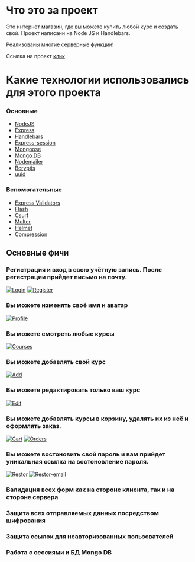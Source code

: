 # Что это за проект

Это интернет магазин, где вы можете купить любой курс и создать свой.
Проект написанн на Node JS и Handlebars.

Реализованы многие серверные функции!

Ссылка на проект [клик](https://powerful-stream-10102.herokuapp.com/)

# Какие технологии использовались для этого проекта
### Основные 
 * [NodeJS](https://nodejs.org/en//)
 * [Express](https://expressjs.com/ru/)
 * [Handlebars](https://handlebarsjs.com/)
 * [Express-session](https://www.npmjs.com/package/express-session)
 * [Mongoose](https://mongoosejs.com/)
 * [Mongo DB](https://www.mongodb.com/)
 * [Nodemailer](https://nodemailer.com/about/)
 * [Bcryptjs](https://www.npmjs.com/package/bcrypt)
 * [uuid](https://www.npmjs.com/package/uuid)
 
 ### Вспомогательные 
  * [Express Validators](https://express-validator.github.io/docs/)
  * [Flash ](https://www.npmjs.com/package/connect-flash)
  * [Csurf ](https://www.npmjs.com/package/csurf)
  * [Multer](https://www.npmjs.com/package/multer)
  * [Helmet](https://helmetjs.github.io/)
  * [Compression](https://www.npmjs.com/package/compression)


## Основные фичи 
### Регистрация и вход в свою учётную запись. После регистрации прийдет письмо на почту.
[![Login](https://imgur.com/Z7QsFF2.jpg)]()
[![Register](https://imgur.com/7RJTKI9.jpg)]()

### Вы можете изменять своё имя и аватар
[![Profile](https://imgur.com/TgseOL3.jpg)]()

### Вы можете смотреть любые курсы
[![Courses](https://imgur.com/VXAf8HT.jpg)]()

### Вы можете добавлять свой курс
[![Add](https://imgur.com/AUMut0T.jpg)]()

### Вы можете редактировать только ваш курс
[![Edit](https://imgur.com/z3PJh2a.jpg)]()

### Вы можете добавлять курсы в корзину, удалять их из неё и оформлять заказ.
[![Cart](https://imgur.com/vMIoVlH.jpg)]()
[![Orders](https://imgur.com/IsGh9xU.jpg)]()

### Вы можете востоновить свой пароль и вам прийдет уникальная ссылка на востоновление пароля.
[![Restor](https://imgur.com/z8keiFj.jpg)]()
[![Restor-email](https://imgur.com/H9hdsZf.jpg)]()

### Валидация всех форм как на стороне клиента, так и на стороне сервера
### Защита всех отправляемых данных посредством шифрования 
### Защита ссылок для неавторизованных пользователей
### Работа с сессиями и БД Mongo DB
